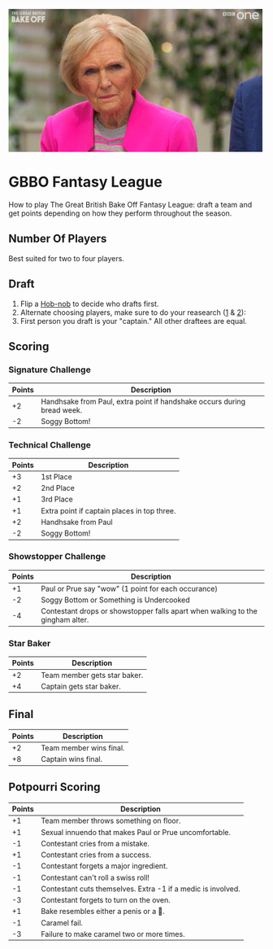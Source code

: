 ![gbbo](/gbbo.gif)


# GBBO Fantasy League
How to play The Great British Bake Off Fantasy League: draft a team and get points depending on how they perform throughout the season.

## Number Of Players
Best suited for two to four players.

## Draft
1. Flip a [Hob-nob](https://en.wikipedia.org/wiki/Hobnob_biscuit) to decide who drafts first.
2. Alternate choosing players, make sure to do your reasearch ([1](hhttps://thegreatbritishbakeoff.co.uk/bakers/series-9/) & [2](https://en.wikipedia.org/wiki/The_Great_British_Bake_Off_(series_9))):
3. First person you draft is your "captain." All other draftees are equal.

## Scoring

### Signature Challenge
| Points | Description |
| --- | --- |
| +2 | Handhsake from Paul, extra point if handshake occurs during bread week. |
| -2 | Soggy Bottom! |

### Technical Challenge
| Points | Description |
| --- | --- |
| +3 | 1st Place |
| +2 | 2nd Place |
| +1 | 3rd Place |
| +1 | Extra point if captain places in top three. |
| +2 | Handhsake from Paul |
| -2 | Soggy Bottom! |

### Showstopper Challenge
| Points | Description |
| --- | --- |
| +1 | Paul or Prue say "wow" (1 point for each occurance) |
| -2 | Soggy Bottom or Something is Undercooked |
| -4 | Contestant drops or showstopper falls apart when walking to the gingham alter. |


### Star Baker
| Points | Description |
| --- | --- |
| +2 | Team member gets star baker. |
| +4 | Captain gets star baker. |

## Final
| Points | Description |
| --- | --- |
| +2 | Team member wins final. |
| +8 | Captain wins final. |

## Potpourri Scoring
| Points | Description |
| --- | --- |
| +1 | Team member throws something on floor. |
| +1 | Sexual innuendo that makes Paul or Prue uncomfortable. |
| -1 | Contestant cries from a mistake. |
| +1 | Contestant cries from a success. |
| -1 | Contestant forgets a major ingredient. |
| -1 | Contestant can't roll a swiss roll! |
| -1 | Contestant cuts themselves. Extra -1 if a medic is involved. |
| -3 | Contestant forgets to turn on the oven. |
| +1 | Bake resembles either a penis or a 💩. |
| -1 | Caramel fail. |
| -3 | Failure to make caramel two or more times. |




